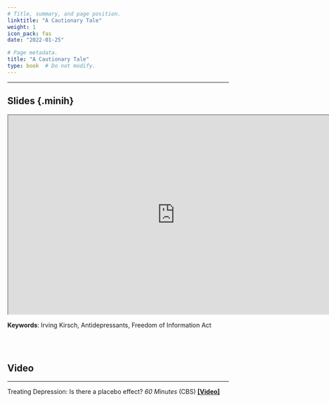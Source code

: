 ```yaml
---
# Title, summary, and page position.
linktitle: "A Cautionary Tale"
weight: 1
icon_pack: fas
date: "2022-01-25"

# Page metadata.
title: "A Cautionary Tale"
type: book  # Do not modify.
---
```


<style>
code{
  color: #2a7792;
}
.hljs{
  font-size: 16px
}
.minih{
  font-size: 1px;
  margin: 0px 0px 0px 0px;
}

.highlight {
    position: relative;
}
.highlight pre {
    padding: 15px;
}
.highlight-copy-btn {
    position: absolute;
    top: 7px;
    right: 7px;
    border: 0;
    border-radius: 4px;
    padding: 5px;
    font-size: 0.7em;
    line-height: 1.8;
    color: #fff;
    background-color: #777;
    min-width: 55px;
    text-align: center;
}
.highlight-copy-btn:hover {
    background-color: #666;
}
</style>

---


## Slides {.minih}

<iframe src="https://drive.google.com/file/d/1zPjtLXtfZVar_WnVtA4vb5lP-WExblK0/preview" width="757" height="452" allow="autoplay"></iframe>

**Keywords**: Irving Kirsch, Antidepressants, Freedom of Information Act

<br></br>

## Video

---

Treating Depression: Is there a placebo effect? _60 Minutes_ (CBS) **[[Video]](https://youtu.be/Zihdr36WVi4)**

<style>
h1 {color: #2a7792;}
</style>


